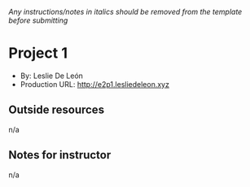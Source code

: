 *Any instructions/notes in italics should be removed from the template before submitting* 

# Project 1
+ By: Leslie De León
+ Production URL: <http://e2p1.lesliedeleon.xyz>

## Outside resources
n/a

## Notes for instructor
n/a